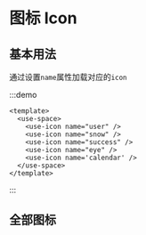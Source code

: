<Toc />

# 图标 Icon

## 基本用法

通过设置`name`属性加载对应的`icon`

:::demo 

```vue
<template>
  <use-space>
    <use-icon name="user" />
    <use-icon name="snow" />
    <use-icon name="success" />
    <use-icon name="eye" />
    <use-icon name='calendar' />
  </use-space>
</template>
```
:::

## 全部图标

<Icon />

